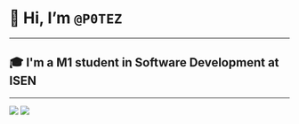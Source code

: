 # 👋 Hi, I’m `@P0TEZ`
---
## 🎓 I'm a M1 student in Software Development at ISEN
---

<img src="https://github-readme-stats.vercel.app/api/top-langs?username=P0TEZ&show_icons=true&locale=en&theme=dracula&background=ffffff00&layout=donut-vertical"/>
<img  src="https://github-readme-streak-stats.herokuapp.com/?user=P0TEZ&theme=dracula&background=0d1117&date_format=M%20j%5B%2C%20Y%5D"/>
